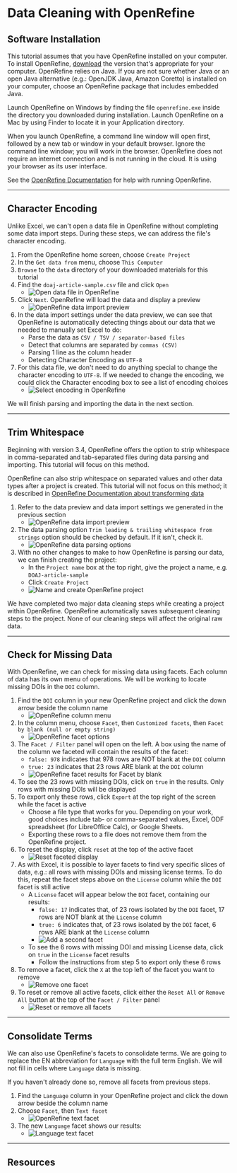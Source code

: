 # Data Cleaning with OpenRefine

## Software Installation

This tutorial assumes that you have OpenRefine installed on your computer. To install OpenRefine, [download](https://openrefine.org/download.html) the version that's appropriate for your computer. OpenRefine relies on Java. If you are not sure whether Java or an open Java alternative (e.g.: OpenJDK Java, Amazon Coretto) is installed on your computer, choose an OpenRefine package that includes embedded Java.

Launch OpenRefine on Windows by finding the file `openrefine.exe` inside the directory you downloaded during installation. Launch OpenRefine on a Mac by using Finder to locate it in your Application directory.

When you launch OpenRefine, a command line window will open first, followed by a new tab or window in your default browser. Ignore the command line window; you will work in the browser. OpenRefine does not require an internet connection and is not running in the cloud. It is using your browser as its user interface.

See the [OpenRefine Documentation](https://docs.openrefine.org/manual/running) for help with running OpenRefine.

---

## Character Encoding

Unlike Excel, we can't open a data file in OpenRefine without completing some data import steps. During these steps, we can address the file's character encoding.

1. From the OpenRefine home screen, choose `Create Project`
2. In the `Get data from` menu, choose `This Computer`
3. `Browse` to the `data` directory of your downloaded materials for this tutorial
4. Find the `doaj-article-sample.csv` file and click `Open`
   - ![Open data file in OpenRefine](/img/or/import-data.png "Create project by importing data")
5. Click `Next`. OpenRefine will load the data and display a preview
   - ![OpenRefine data import preview](/img/or/data-preview.png "Preview data import settings")
6. In the data import settings under the data preview, we can see that OpenRefine is automatically detecting things about our data that we needed to manually set Excel to do:
   - Parse the data as `CSV / TSV / separator-based files`
   - Detect that columns are separated by `commas (CSV)`
   - Parsing 1 line as the column header
   - Detecting Character Encoding as `UTF-8`
7. For this data file, we don't need to do anything special to change the character encoding to `UTF-8`. If we needed to change the encoding, we could click the Character encoding box to see a list of encoding choices
   - ![Select encoding in OpenRefine](/img/or/select-encoding.png "Options for changing encoding")
   
We will finish parsing and importing the data in the next section.

---

## Trim Whitespace

Beginning with version 3.4, OpenRefine offers the option to strip whitespace in comma-separated and tab-separated files during data parsing and importing. This tutorial will focus on this method.

OpenRefine can also strip whitespace on separated values and other data types after a project is created. This tutorial will not focus on this method; it is described in [OpenRefine Documentation about transforming data](https://docs.openrefine.org/manual/cellediting#transform)

1. Refer to the data preview and data import settings we generated in the previous section
   - ![OpenRefine data import preview](/img/or/data-preview.png "Preview data import settings")
2. The data parsing option `Trim leading & trailing whitespace from strings` option should be checked by default. If it isn't, check it.
   - ![OpenRefine data parsing options](/img/or/trim-option.png "Check the option to trim whitespace")
3. With no other changes to make to how OpenRefine is parsing our data, we can finish creating the project:
   - In the `Project name` box at the top right, give the project a name, e.g. `DOAJ-article-sample`
   - Click `Create Project`
   - ![Name and create OpenRefine project](/img/or/name-create-project.png "Name the project and click Create Project")
   
We have completed two major data cleaning steps while creating a project within OpenRefine. OpenRefine automatically saves subsequent cleaning steps to the project. None of our cleaning steps will affect the original raw data.

---

## Check for Missing Data

With OpenRefine, we can check for missing data using facets. Each column of data has its own menu of operations. We will be working to locate missing DOIs in the `DOI` column.

1. Find the `DOI` column in your new OpenRefine project and click the down arrow beside the column name
   - ![OpenRefine column menu](/img/or/column-menu.png "Click the arrow to access the column menu")
2. In the column menu, choose `Facet`, then `Customized facets`, then `Facet by blank (null or empty string)`
   - ![OpenRefine facet options](/img/or/facet-blank.png "Navigate to Facet by blank")
3. The `Facet / Filter` panel will open on the left. A box using the name of the column we faceted will contain the results of the facet:
   - `false: 978` indicates that 978 rows are NOT blank at the `DOI` column
   - `true: 23` indicates that 23 rows ARE blank at the `DOI` column
   - ![OpenRefine facet results for Facet by blank](/img/or/facet-blank-results.png "Facet results")
4. To see the 23 rows with missing DOIs, click on `true` in the results. Only rows with missing DOIs will be displayed
5. To export only these rows, click `Export` at the top right of the screen while the facet is active
   - Choose a file type that works for you. Depending on your work, good choices include tab- or comma-separated values, Excel, ODF spreadsheet (for LibreOffice Calc), or Google Sheets.
   - Exporting these rows to a file does not remove them from the OpenRefine project.
6. To reset the display, click `reset` at the top of the active facet
   - ![Reset faceted display](/img/or/facet-reset.png "Reset faceted display")
7. As with Excel, it is possible to layer facets to find very specific slices of data, e.g.: all rows with missing DOIs and missing license terms. To do this, repeat the facet steps above on the `License` column while the `DOI` facet is still active
   - A `License` facet will appear below the `DOI` facet, containing our results:
     - `false: 17` indicates that, of 23 rows isolated by the `DOI` facet, 17 rows are NOT blank at the `License` column
	 - `true: 6` indicates that, of 23 rows isolated by the `DOI` facet, 6 rows ARE blank at the `License` column
	 - ![Add a second facet](/img/or/add-facet.png "Add a License facet to further slice the data")
   - To see the 6 rows with missing DOI and missing License data, click on `true` in the `License` facet results
     - Follow the instructions from step 5 to export only these 6 rows
8. To remove a facet, click the `X` at the top left of the facet you want to remove
   - ![Remove one facet](/img/or/remove-facet.png "Remove one facet")
9. To reset or remove all active facets, click either the `Reset All` or `Remove All` button at the top of the `Facet / Filter` panel
   - ![Reset or remove all facets](/img/or/remove-facet-all.png "Reset or remove all facets")

---

## Consolidate Terms

We can also use OpenRefine's facets to consolidate terms. We are going to replace the EN abbreviation for `Language` with the full term English. We will not fill in cells where `Language` data is missing.

If you haven't already done so, remove all facets from previous steps.

1. Find the `Language` column in your OpenRefine project and click the down arrow beside the column name
2. Choose `Facet`, then `Text facet`
   - ![OpenRefine text facet](/img/or/text-facet.png "Open text facet from the column menu")
3. The new `Language` facet shows our results:
   - ![Language text facet](/img/or/facet-language.png "Language text facet")

---

## Resources